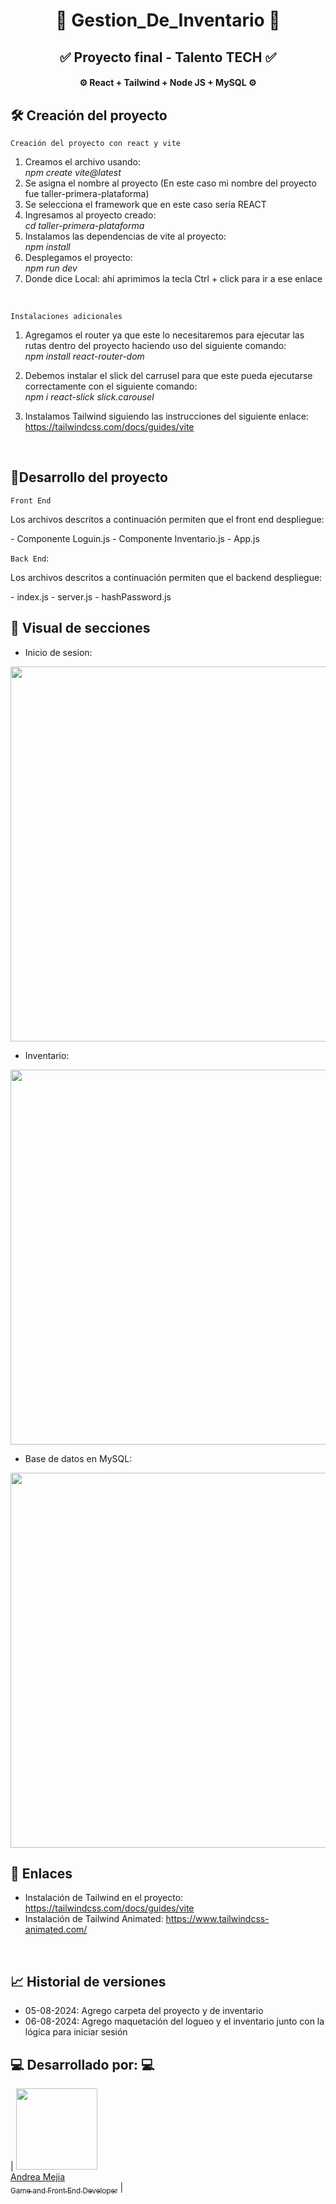 <h1 align="center">📝 Gestion_De_Inventario 📝</h1>
<h2 align="center">✅ Proyecto final - Talento TECH ✅</h2>
<h4 align="center">⚙️ React + Tailwind + Node JS + MySQL ⚙️</h4> 

## 🛠️ Creación del proyecto

`Creación del proyecto con react y vite`

1. Creamos el archivo usando: <br> <em>npm create vite@latest</em>
2. Se asigna el nombre al proyecto (En este caso mi nombre del proyecto fue taller-primera-plataforma)
3. Se selecciona el framework que en este caso sería REACT
4. Ingresamos al proyecto creado: <br><em>cd taller-primera-plataforma</em>
5. Instalamos las dependencias de vite al proyecto: <br><em> npm install</em>
6. Desplegamos el proyecto: <br><em>npm run dev</em>
7. Donde dice Local: ahí aprimimos la tecla Ctrl + click para ir a ese enlace
<br>

`Instalaciones adicionales`

1. Agregamos el router ya que este lo necesitaremos para ejecutar las rutas dentro del proyecto haciendo uso del siguiente comando:
<br> <em>npm install react-router-dom</em>

2. Debemos instalar el slick del carrusel para que este pueda ejecutarse correctamente con el siguiente comando:
<br> <em>npm i react-slick slick.carousel</em>

3. Instalamos Tailwind siguiendo las instrucciones del siguiente enlace: https://tailwindcss.com/docs/guides/vite 

<br>

## 📝Desarrollo del proyecto

`Front End` 
<p>Los archivos descritos a continuación permiten que el front end despliegue:</p>
- Componente Loguin.js
- Componente Inventario.js
- App.js

<br>

`Back End`:
<p>Los archivos descritos a continuación permiten que el backend despliegue:</p>
- index.js 
- server.js
- hashPassword.js

<br>

## 🎨 Visual de secciones
- Inicio de sesion: <br>
<img src='https://github.com/user-attachments/assets/b7fae874-0c8f-44ef-bb9a-03f520eee502' width=600>

- Inventario: <br>
<img src='https://github.com/user-attachments/assets/8239a978-684c-493c-aae7-ca2b51564b7f' width=600>

- Base de datos en MySQL: <br>
<img src='https://github.com/user-attachments/assets/206bc386-43ad-4b84-9dc0-a832981f0480' width=600>

<br>

## 🔗 Enlaces
- Instalación de Tailwind en el proyecto: https://tailwindcss.com/docs/guides/vite
- Instalación de Tailwind Animated: https://www.tailwindcss-animated.com/

<br>

## 📈 Historial de versiones
- 05-08-2024: Agrego carpeta del proyecto y de inventario
- 06-08-2024: Agrego maquetación del logueo y el inventario junto con la lógica para iniciar sesión

## :computer: Desarrollado por: :computer:
| [<img src="https://user-images.githubusercontent.com/104279565/209356707-1a7b8815-ff11-42dd-bdc2-8bc90fb27ea9.png" width=130><br>Andrea Mejia<br><sub>Game and Front End Developer</sub>](https://linkedin.com/in/andrea-mejia95/) | 
